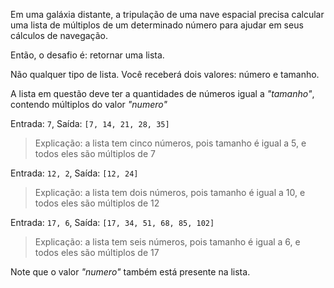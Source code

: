 Em uma galáxia distante, a tripulação de uma nave espacial precisa calcular uma lista de múltiplos de um determinado número para ajudar em seus cálculos de navegação.

<Text title="O grande desafio">Então, o desafio é: retornar uma lista.</Text>

<Text title="Só isso?">Não qualquer tipo de lista. Você receberá dois valores: número e tamanho.</Text>

<Text>A lista em questão deve ter a quantidades de números igual a *"tamanho"*, contendo múltiplos do valor *"numero"*</Text>

<Quote title="Exemplo 1">Entrada: `7`, Saída: `[7, 14, 21, 28, 35]`</Quote>

> Explicação: a lista tem cinco números, pois tamanho é igual a 5, e todos eles são múltiplos de 7

<Quote title="Exemplo 2">Entrada: `12, 2`, Saída: `[12, 24]`</Quote>

> Explicação: a lista tem dois números, pois tamanho é igual a 10, e todos eles são múltiplos de 12

<Quote title="Exemplo 3">Entrada: `17, 6`, Saída: `[17, 34, 51, 68, 85, 102]`</Quote>

> Explicação: a lista tem seis números, pois tamanho é igual a 6, e todos eles são múltiplos de 17

<Alert>Note que o valor *"numero"* também está presente na lista.</Alert>
